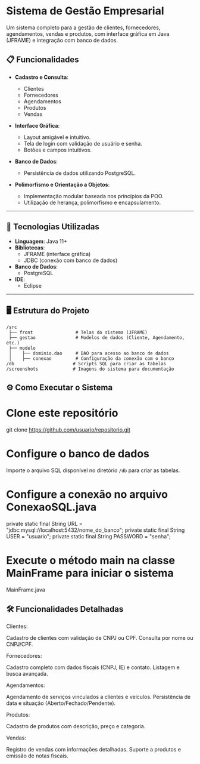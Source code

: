 # Sistema de Gestão Empresarial

Um sistema completo para a gestão de clientes, fornecedores, agendamentos, vendas e produtos, com interface gráfica em Java (JFRAME) e integração com banco de dados.

## 📋 Funcionalidades

- **Cadastro e Consulta**:
  - Clientes
  - Fornecedores
  - Agendamentos
  - Produtos
  - Vendas
  
- **Interface Gráfica**:
  - Layout amigável e intuitivo.
  - Tela de login com validação de usuário e senha.
  - Botões e campos intuitivos.

- **Banco de Dados**:
  - Persistência de dados utilizando PostgreSQL.

- **Polimorfismo e Orientação a Objetos**:
  - Implementação modular baseada nos princípios da POO.
  - Utilização de herança, polimorfismo e encapsulamento.

---

## 🚀 Tecnologias Utilizadas

- **Linguagem**: Java 11+
- **Bibliotecas**:
  - JFRAME (interface gráfica)
  - JDBC (conexão com banco de dados)
- **Banco de Dados**:
  - PostgreSQL
- **IDE**:
  - Eclipse

---

## 🖥️ Estrutura do Projeto

```plaintext
/src
 ├── front                # Telas do sistema (JFRAME)
 ├── gestao               # Modelos de dados (Cliente, Agendamento, etc.)
 ├── modelo
 │    ├── dominio.dao     # DAO para acesso ao banco de dados
 │    ├── conexao         # Configuração da conexão com o banco
/db                      # Scripts SQL para criar as tabelas
/screenshots             # Imagens do sistema para documentação
```

## ⚙️ Como Executar o Sistema

# Clone este repositório
git clone https://github.com/usuario/repositorio.git

# Configure o banco de dados

Importe o arquivo SQL disponível no diretório `/db` para criar as tabelas.

# Configure a conexão no arquivo ConexaoSQL.java
private static final String URL = "jdbc:mysql://localhost:5432/nome_do_banco";
private static final String USER = "usuario";
private static final String PASSWORD = "senha";

# Execute o método main na classe MainFrame para iniciar o sistema
MainFrame.java


## 🛠️ Funcionalidades Detalhadas

Clientes:

Cadastro de clientes com validação de CNPJ ou CPF.
Consulta por nome ou CNPJ/CPF.

Fornecedores:

Cadastro completo com dados fiscais (CNPJ, IE) e contato.
Listagem e busca avançada.

Agendamentos:

Agendamento de serviços vinculados a clientes e veículos.
Persistência de data e situação (Aberto/Fechado/Pendente).

Produtos:

Cadastro de produtos com descrição, preço e categoria.

Vendas:

Registro de vendas com informações detalhadas.
Suporte a produtos e emissão de notas fiscais.



